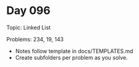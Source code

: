 # Day 096

Topic: Linked List

Problems: 234, 19, 143

- Notes follow template in docs/TEMPLATES.md
- Create subfolders per problem as you solve.